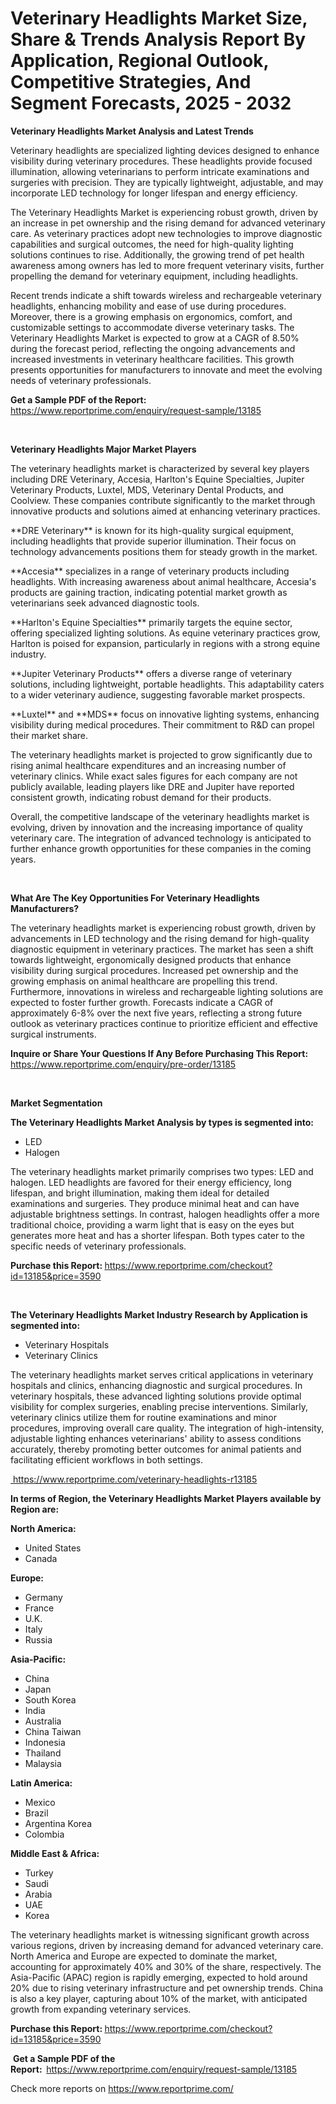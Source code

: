 <p><h1>Veterinary Headlights Market Size, Share & Trends Analysis Report By Application, Regional Outlook, Competitive Strategies, And Segment Forecasts, 2025 - 2032</h1></p><p><strong>Veterinary Headlights Market Analysis and Latest Trends</strong></p>
<p><p>Veterinary headlights are specialized lighting devices designed to enhance visibility during veterinary procedures. These headlights provide focused illumination, allowing veterinarians to perform intricate examinations and surgeries with precision. They are typically lightweight, adjustable, and may incorporate LED technology for longer lifespan and energy efficiency.</p><p>The Veterinary Headlights Market is experiencing robust growth, driven by an increase in pet ownership and the rising demand for advanced veterinary care. As veterinary practices adopt new technologies to improve diagnostic capabilities and surgical outcomes, the need for high-quality lighting solutions continues to rise. Additionally, the growing trend of pet health awareness among owners has led to more frequent veterinary visits, further propelling the demand for veterinary equipment, including headlights.</p><p>Recent trends indicate a shift towards wireless and rechargeable veterinary headlights, enhancing mobility and ease of use during procedures. Moreover, there is a growing emphasis on ergonomics, comfort, and customizable settings to accommodate diverse veterinary tasks. The Veterinary Headlights Market is expected to grow at a CAGR of 8.50% during the forecast period, reflecting the ongoing advancements and increased investments in veterinary healthcare facilities. This growth presents opportunities for manufacturers to innovate and meet the evolving needs of veterinary professionals.</p></p>
<p><strong>Get a Sample PDF of the Report:&nbsp;</strong> <a href="https://www.reportprime.com/enquiry/request-sample/13185?utm_campaign=904&utm_medium=2&utm_source=Github&utm_content=ia&utm_term=19032025&utm_id=veterinary-headlights">https://www.reportprime.com/enquiry/request-sample/13185</a></p>
<p>&nbsp;</p>
<p><strong>Veterinary Headlights Major Market Players</strong></p>
<p><p>The veterinary headlights market is characterized by several key players including DRE Veterinary, Accesia, Harlton's Equine Specialties, Jupiter Veterinary Products, Luxtel, MDS, Veterinary Dental Products, and Coolview. These companies contribute significantly to the market through innovative products and solutions aimed at enhancing veterinary practices.</p><p>**DRE Veterinary** is known for its high-quality surgical equipment, including headlights that provide superior illumination. Their focus on technology advancements positions them for steady growth in the market. </p><p>**Accesia** specializes in a range of veterinary products including headlights. With increasing awareness about animal healthcare, Accesia's products are gaining traction, indicating potential market growth as veterinarians seek advanced diagnostic tools.</p><p>**Harlton's Equine Specialties** primarily targets the equine sector, offering specialized lighting solutions. As equine veterinary practices grow, Harlton is poised for expansion, particularly in regions with a strong equine industry. </p><p>**Jupiter Veterinary Products** offers a diverse range of veterinary solutions, including lightweight, portable headlights. This adaptability caters to a wider veterinary audience, suggesting favorable market prospects. </p><p>**Luxtel** and **MDS** focus on innovative lighting systems, enhancing visibility during medical procedures. Their commitment to R&D can propel their market share.</p><p>The veterinary headlights market is projected to grow significantly due to rising animal healthcare expenditures and an increasing number of veterinary clinics. While exact sales figures for each company are not publicly available, leading players like DRE and Jupiter have reported consistent growth, indicating robust demand for their products.</p><p>Overall, the competitive landscape of the veterinary headlights market is evolving, driven by innovation and the increasing importance of quality veterinary care. The integration of advanced technology is anticipated to further enhance growth opportunities for these companies in the coming years.</p></p>
<p>&nbsp;</p>
<p><strong>What Are The Key Opportunities For Veterinary Headlights Manufacturers?</strong></p>
<p><p>The veterinary headlights market is experiencing robust growth, driven by advancements in LED technology and the rising demand for high-quality diagnostic equipment in veterinary practices. The market has seen a shift towards lightweight, ergonomically designed products that enhance visibility during surgical procedures. Increased pet ownership and the growing emphasis on animal healthcare are propelling this trend. Furthermore, innovations in wireless and rechargeable lighting solutions are expected to foster further growth. Forecasts indicate a CAGR of approximately 6-8% over the next five years, reflecting a strong future outlook as veterinary practices continue to prioritize efficient and effective surgical instruments.</p></p>
<p><strong>Inquire or Share Your Questions If Any Before Purchasing This Report:</strong> <a href="https://www.reportprime.com/enquiry/pre-order/13185?utm_campaign=904&utm_medium=2&utm_source=Github&utm_content=ia&utm_term=19032025&utm_id=veterinary-headlights">https://www.reportprime.com/enquiry/pre-order/13185</a></p>
<p>&nbsp;</p>
<p><strong>Market Segmentation</strong></p>
<p><strong>The Veterinary Headlights Market Analysis by types is segmented into:</strong></p>
<p><ul><li>LED</li><li>Halogen</li></ul></p>
<p><p>The veterinary headlights market primarily comprises two types: LED and halogen. LED headlights are favored for their energy efficiency, long lifespan, and bright illumination, making them ideal for detailed examinations and surgeries. They produce minimal heat and can have adjustable brightness settings. In contrast, halogen headlights offer a more traditional choice, providing a warm light that is easy on the eyes but generates more heat and has a shorter lifespan. Both types cater to the specific needs of veterinary professionals.</p></p>
<p><strong>Purchase this Report:&nbsp;</strong><a href="https://www.reportprime.com/checkout?id=13185&price=3590&utm_campaign=904&utm_medium=2&utm_source=Github&utm_content=ia&utm_term=19032025&utm_id=veterinary-headlights">https://www.reportprime.com/checkout?id=13185&price=3590</a></p>
<p>&nbsp;</p>
<p><strong>The Veterinary Headlights Market Industry Research by Application is segmented into:</strong></p>
<p><ul><li>Veterinary Hospitals</li><li>Veterinary Clinics</li></ul></p>
<p><p>The veterinary headlights market serves critical applications in veterinary hospitals and clinics, enhancing diagnostic and surgical procedures. In veterinary hospitals, these advanced lighting solutions provide optimal visibility for complex surgeries, enabling precise interventions. Similarly, veterinary clinics utilize them for routine examinations and minor procedures, improving overall care quality. The integration of high-intensity, adjustable lighting enhances veterinarians' ability to assess conditions accurately, thereby promoting better outcomes for animal patients and facilitating efficient workflows in both settings.</p></p>
<p><a href="https://www.reportprime.com/veterinary-headlights-r13185?utm_campaign=904&utm_medium=2&utm_source=Github&utm_content=ia&utm_term=19032025&utm_id=veterinary-headlights">&nbsp;https://www.reportprime.com/veterinary-headlights-r13185</a></p>
<p><strong>In terms of Region, the Veterinary Headlights Market Players available by Region are:</strong></p>
<p>
    <p> <strong> North America: </strong>
        <ul>
            <li>United States</li>
            <li>Canada</li>
        </ul>
        </p> 
    <p> <strong> Europe: </strong>
        <ul>
            <li>Germany</li>
            <li>France</li>
            <li>U.K.</li>
            <li>Italy</li>
            <li>Russia</li>
        </ul>
        </p> 
    <p> <strong> Asia-Pacific: </strong>
        <ul>
            <li>China</li>
            <li>Japan</li>
            <li>South Korea</li>
            <li>India</li>
            <li>Australia</li>
            <li>China Taiwan</li>
            <li>Indonesia</li>
            <li>Thailand</li>
            <li>Malaysia</li>
        </ul>
        </p> 
    <p> <strong> Latin America: </strong>
        <ul>
            <li>Mexico</li>
            <li>Brazil</li>
            <li>Argentina Korea</li>
            <li>Colombia</li>
        </ul>
        </p> 
    <p> <strong> Middle East & Africa: </strong>
        <ul>
            <li>Turkey</li>
            <li>Saudi</li>
            <li>Arabia</li>
            <li>UAE</li>
            <li>Korea</li>
        </ul>
    </p>
    </p>
<p><p>The veterinary headlights market is witnessing significant growth across various regions, driven by increasing demand for advanced veterinary care. North America and Europe are expected to dominate the market, accounting for approximately 40% and 30% of the share, respectively. The Asia-Pacific (APAC) region is rapidly emerging, expected to hold around 20% due to rising veterinary infrastructure and pet ownership trends. China is also a key player, capturing about 10% of the market, with anticipated growth from expanding veterinary services.</p></p>
<p><strong>Purchase this Report: </strong><a href="https://www.reportprime.com/checkout?id=13185&price=3590&utm_campaign=904&utm_medium=2&utm_source=Github&utm_content=ia&utm_term=19032025&utm_id=veterinary-headlights">https://www.reportprime.com/checkout?id=13185&price=3590</a></p>
<p>&nbsp;<strong>Get a Sample PDF of the Report:&nbsp;&nbsp;</strong><a href="https://www.reportprime.com/enquiry/request-sample/13185?utm_campaign=904&utm_medium=2&utm_source=Github&utm_content=ia&utm_term=19032025&utm_id=veterinary-headlights">https://www.reportprime.com/enquiry/request-sample/13185</a></p>
<p><strong></strong></p>
<p>Check more reports on <a href="https://www.reportprime.com/?utm_campaign=904&utm_medium=2&utm_source=Github&utm_content=ia&utm_term=19032025&utm_id=veterinary-headlights">https://www.reportprime.com/</a></p>